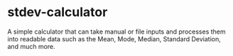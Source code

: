# stdev-calculator
A simple calculator that can take manual or file inputs and processes them into readable data such as the Mean, Mode, Median, Standard Deviation, and much more. 
